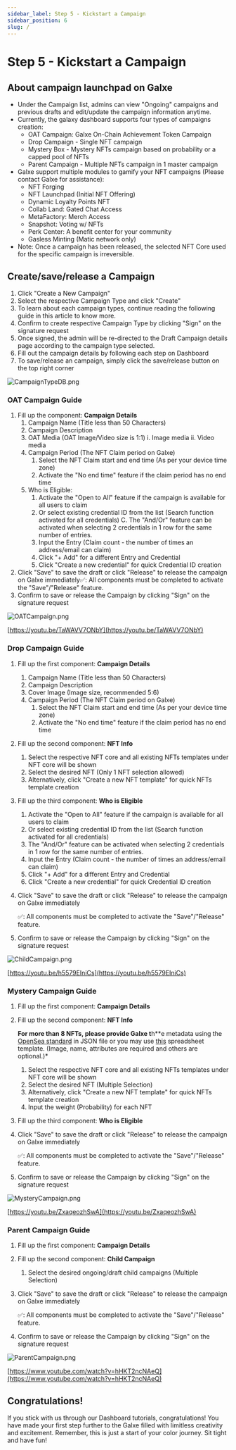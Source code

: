 ```yaml
---
sidebar_label: Step 5 - Kickstart a Campaign
sidebar_position: 6
slug: /
---
```


# Step 5 - Kickstart a Campaign

## About campaign launchpad on Galxe

- Under the Campaign list, admins can view "Ongoing" campaigns and previous drafts and edit/update the campaign information anytime.
- Currently, the galaxy dashboard supports four types of campaigns creation:
    - OAT Campaign: Galxe On-Chain Achievement Token Campaign
    - Drop Campaign - Single NFT campaign
    - Mystery Box - Mystery NFTs campaign based on probability or a capped pool of NFTs
    - Parent Campaign - Multiple NFTs campaign in 1 master campaign
- Galxe support multiple modules to gamify your NFT campaigns (Please contact Galxe for assistance):
    - NFT Forging
    - NFT Launchpad (Initial NFT Offering)
    - Dynamic Loyalty Points NFT
    - Collab Land: Gated Chat Access
    - MetaFactory: Merch Access
    - Snapshot: Voting w/ NFTs
    - Perk Center: A benefit center for your community
    - Gasless Minting (Matic network only)
- Note: Once a campaign has been released, the selected NFT Core used for the specific campaign is irreversible.

## Create/save/release a Campaign

1. Click "Create a New Campaign"
2. Select the respective Campaign Type and click "Create"
3. To learn about each campaign types, continue reading the following guide in this article to know more.
4. Confirm to create respective Campaign Type by clicking "Sign" on the signature request
5. Once signed, the admin will be re-directed to the Draft Campaign details page according to the campaign type selected.
6. Fill out the campaign details by following each step on Dashboard
7. To save/release an campaign, simply click the save/release button on the top right corner

![CampaignTypeDB.png](assets/CampaignTypeDB.png)

### OAT Campaign Guide

1. Fill up the component: **Campaign Details**
    1. Campaign Name (Title less than 50 Characters)
    2. Campaign Description
    3. OAT Media  (OAT Image/Video size is 1:1)
    i. Image media
    ii. Video media
    4. Campaign Period (The NFT Claim period on Galxe)
        1. Select the NFT Claim start and end time (As per your device time zone)
        2. Activate the "No end time" feature if the claim period has no end time
    5. Who is Eligible:
        1. Activate the "Open to All" feature if the campaign is available for all users to claim
        2. Or select existing credential ID from the list (Search function activated for all credentials)
        C. The "And/Or" feature can be activated when selecting 2 credentials in 1 row for the same number of entries.
        3. Input the Entry (Claim count - the number of times an address/email can claim)
        4. Click "+ Add" for a different Entry and Credential
        5. Click "Create a new credential" for quick Credential ID creation
2. Click "Save" to save the draft or click "Release" to release the campaign on Galxe immediately✅: All components must be completed to activate the "Save"/"Release" feature.
3. Confirm to save or release the Campaign by clicking "Sign" on the signature request

![OATCampaign.png](assets/OATCampaign.png)

[https://youtu.be/TaWAVV7ONbY](https://youtu.be/TaWAVV7ONbY)

### Drop Campaign Guide

1. Fill up the first component: **Campaign Details**
    1. Campaign Name (Title less than 50 Characters)
    2. Campaign Description
    3. Cover Image (Image size, recommended 5:6)
    4. Campaign Period (The NFT Claim period on Galxe)
        1. Select the NFT Claim start and end time (As per your device time zone)
        2. Activate the "No end time" feature if the claim period has no end time
2. Fill up the second component: **NFT Info**
    1. Select the respective NFT core and all existing NFTs templates under NFT core will be shown
    2. Select the desired NFT (Only 1 NFT selection allowed)
    3. Alternatively, click "Create a new NFT template" for quick NFTs template creation
3. Fill up the third component: **Who is Eligible**
    1. Activate the "Open to All" feature if the campaign is available for all users to claim
    2. Or select existing credential ID from the list (Search function activated for all credentials)
    3. The "And/Or" feature can be activated when selecting 2 credentials in 1 row for the same number of entries.
    4. Input the Entry (Claim count - the number of times an address/email can claim)
    5. Click "+ Add" for a different Entry and Credential
    6. Click "Create a new credential" for quick Credential ID creation
4. Click "Save" to save the draft or click "Release" to release the campaign on Galxe immediately

    ✅: All components must be completed to activate the "Save"/"Release" feature.

5. Confirm to save or release the Campaign by clicking "Sign" on the signature request

![ChildCampaign.png](assets/ChildCampaign.png)

[https://youtu.be/h5579EIniCs](https://youtu.be/h5579EIniCs)

### Mystery Campaign Guide

1. Fill up the first component: **Campaign Details**
2. Fill up the second component: **NFT Info**

    **For more than 8 NFTs, please provide Galxe t**h**e metadata using the [OpenSea standard](https://docs.opensea.io/docs/metadata-standards) in JSON file or you may use [this](https://docs.google.com/spreadsheets/d/1r-yoW7AWHHJgU-byVyYR78W68SXVF6DQ/edit#gid=1378905338) spreadsheet template. (Image, name, attributes are required and others are optional.)*

    1. Select the respective NFT core and all existing NFTs templates under NFT core will be shown
    2. Select the desired NFT (Multiple Selection)
    3. Alternatively, click "Create a new NFT template" for quick NFTs template creation
    4. Input the weight (Probability) for each NFT
3. Fill up the third component: **Who is Eligible**
4. Click "Save" to save the draft or click "Release" to release the campaign on Galxe immediately

    ✅: All components must be completed to activate the "Save"/"Release" feature.

5. Confirm to save or release the Campaign by clicking "Sign" on the signature request

![MysteryCampaign.png](assets/MysteryCampaign.png)

[https://youtu.be/ZxaqeozhSwA](https://youtu.be/ZxaqeozhSwA)

### Parent Campaign Guide

1. Fill up the first component: **Campaign Details**
2. Fill up the second component: **Child Campaign**
    1. Select the desired ongoing/draft child campaigns (Multiple Selection)
3. Click "Save" to save the draft or click "Release" to release the campaign on Galxe immediately

    ✅: All components must be completed to activate the "Save"/"Release" feature.

4. Confirm to save or release the Campaign by clicking "Sign" on the signature request

![ParentCampaign.png](assets/ParentCampaign.png)

[https://www.youtube.com/watch?v=hHKT2ncNAeQ](https://www.youtube.com/watch?v=hHKT2ncNAeQ)

## Congratulations!

If you stick with us through our Dashboard tutorials, congratulations! You have made your first step further to the Galxe filled with limitless creativity and excitement. Remember, this is just a start of your color journey. Sit tight and have fun!
